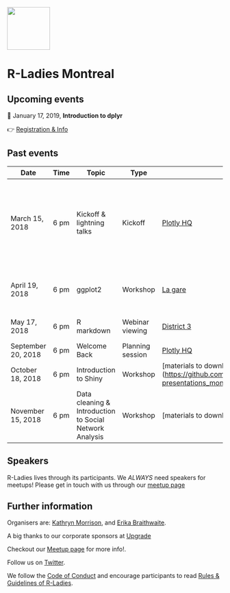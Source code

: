 
<img src="https://github.com/rladies/starter-kit/blob/master/logo/R-LadiesGlobal_RBG_online_LogoWithText_Horizontal.png" data-canonical-src="https://github.com/rladies/starter-kit/blob/master/logo/R-LadiesGlobal_RBG_online_LogoWithText_Horizontal.png" height="100" />

# R-Ladies Montreal

## Upcoming events
:date: January 17, 2019, **Introduction to dplyr** 

:point_right: [Registration & Info](https://www.meetup.com/rladies-montreal/events/fxvxlpyxgbzb/)  

## Past events
| Date  | Time  | Topic  | Type  | Place  | Slides  |
|---|---|---|---|---|---|
| March 15, 2018 | 6 pm  | Kickoff & lightning talks  | Kickoff  | [Plotly HQ](https://goo.gl/maps/xCipeSaBddG2)   | [intro](https://github.com/rladies/meetup-presentations_montreal/blob/master/20180315_Kickoff/rladies_intro.pdf), [dplyr for data joins](https://github.com/rladies/meetup-presentations_montreal/blob/master/20180315_Kickoff/joining.pdf), [rvest scraping](https://github.com/rladies/meetup-presentations_montreal/blob/master/20180315_Kickoff/rvest-scraping.R), [rvest slides](https://github.com/rladies/meetup-presentations_montreal/blob/master/20180315_Kickoff/rvest-slides.pdf), [dplyr for data manipulation](https://github.com/rladies/meetup-presentations_montreal/blob/master/20180315_Kickoff/intro-to-dplyr.md), [plotly setup](https://github.com/rladies/meetup-presentations_montreal/blob/master/20180315_Kickoff/plotly_setup-ex.R), [plotly js](https://github.com/rladies/meetup-presentations_montreal/blob/master/20180315_Kickoff/plotly_js-ex.R), [plotly ggplotly](https://github.com/rladies/meetup-presentations_montreal/blob/master/20180315_Kickoff/plotly_ggplotly-ex.R), [plotly animate](https://github.com/rladies/meetup-presentations_montreal/blob/master/20180315_Kickoff/plotly_animate-ex.R)|
| April 19, 2018 | 6 pm | ggplot2 | Workshop | [La gare](https://goo.gl/maps/Cai6NXkMd5B2) | [Announcements](https://docs.google.com/document/d/1dcwCYhlmb1EDHl-XCbtb_Mcr3yp-tGRluQWhCJ82w5M/edit?usp=sharing), [setup instructions](https://github.com/rladies/meetup-presentations_montreal/blob/master/20180419_ggplot/setup.md), [workshop code](https://github.com/rladies/meetup-presentations_montreal/blob/master/20180419_ggplot/Code/Workshop.R), [datasets](https://github.com/rladies/meetup-presentations_montreal/blob/master/20180419_ggplot/Data) |
| May 17, 2018 | 6 pm | R markdown | Webinar viewing | [District 3](https://goo.gl/maps/hjFywveKB7k) |[materials to download in advance](https://github.com/rstudio/webinars/tree/master/25-Notebooks) |
| September 20, 2018 | 6 pm | Welcome Back | Planning session | [Plotly HQ](https://goo.gl/maps/xCipeSaBddG2) |
| October 18, 2018 | 6 pm | Introduction to Shiny | Workshop | [materials to download in advance](https://github.com/ErikaBraith/meetup-presentations_montreal/tree/master/20181018_shiny | [Plotly HQ](https://goo.gl/maps/xCipeSaBddG2) | 
| November 15, 2018 | 6 pm | Data cleaning & Introduction to Social Network Analysis | Workshop |[materials to download in advance](add link) | [Plotly HQ](https://goo.gl/maps/xCipeSaBddG2) | 




## Speakers
R-Ladies lives through its participants. We *ALWAYS* need speakers for meetups! Please get in touch with us through our [meetup page](https://www.meetup.com/rladies-montreal/)

## Further information
Organisers are: [Kathryn Morrison](https://www.precision-analytics.ca/ourteam/), and [Erika Braithwaite](https://www.precision-analytics.ca/ourteam/).

A big thanks to our corporate sponsors at [Upgrade](https://www.upgrade.com/)

Checkout our [Meetup page](https://www.meetup.com/rladies-montreal/) for more info!.

Follow us on [Twitter](https://twitter.com/RLadiesMTL).

We follow the [Code of Conduct](https://github.com/rladies/starter-kit/wiki/Code-of-Conduct) and encourage participants to read [Rules & Guidelines of R-Ladies](https://github.com/rladies/starter-kit/blob/master/R-Ladies_RulesGuidelines.pdf).
